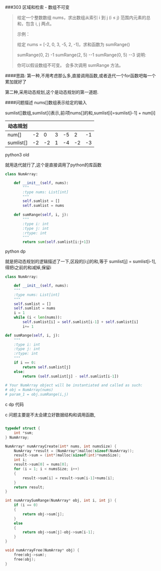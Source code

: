 ###303 区域和检索 - 数组不可变

> 给定一个整数数组  nums，求出数组从索引 i 到 j  (i ≤ j) 范围内元素的总和，包含 i,  j 两点。
> 
> 示例：
> 
> 给定 nums = [-2, 0, 3, -5, 2, -1]，求和函数为 sumRange()
> 
> sumRange(0, 2) -1
> sumRange(2, 5) --1
> sumRange(0, 5) --3
> 说明:
> 
> 你可以假设数组不可变。
> 会多次调用 sumRange 方法。

####思路:
第一种,不用考虑那么多,直接调用函数,或者迭代一个for函数吧每一个累加就好了

第二种,采用动态规划,这个是动态规划的第一道题.

####问题描述
nums[]数组表示给定的输入

sumlist[]数组,sumlist[i]表示,前i项nums[]的和,sumlist[i]=sumlist[i-1] + num[i]

| 动态规划  |      |      |      |      |      |      |
| --------- | ---- | ---- | ---- | ---- | ---- | ---- |
| num[]     | -2   | 0    | 3    | -5   | 2    | -1   |
| sumlist[] | -2   | -2   | 1    | -4   | -2   | -3   |




python3 old

就用迭代就行了,这个是直接调用了python的库函数   

```python
class NumArray:  

	def __init__(self, nums):
		"""
		:type nums: List[int]
		"""
		self.sumlist = []
		self.sumlist = nums
   
    def sumRange(self, i, j):
        """
        :type i: int
        :type j: int
        :rtype: int
        """
        return sum(self.sumlist[i:j+1])
```



python dp

就是把动态规划的逻辑描述了一下,区段的[i:j]的和,等于 sumlist[j] = sumlist[i-1],得把i之前的和减掉,保留i

```python
class NumArray:

    def __init__(self, nums):
    """
    :type nums: List[int]
    """
    self.sumlist = []
    self.sumlist = nums
    i = 1
    while (i < len(nums)):
    	self.sumlist[i] = self.sumlist[i-1] + self.sumlist[i]
    	i+= 1

def sumRange(self, i, j):
    """
    :type i: int
    :type j: int
    :rtype: int
    """
    if i == 0:
    	return self.sumlist[j]
    else:
    	return (self.sumlist[j] - self.sumlist[i-1])
    
# Your NumArray object will be instantiated and called as such:
# obj = NumArray(nums)
# param_1 = obj.sumRange(i,j)
```

c dp 代码

c 问题主要是不太会建立好数据结构和调用函数,

```c

typedef struct {
    int *sum;
} NumArray;

NumArray* numArrayCreate(int* nums, int numsSize) {
    NumArray *result = (NumArray*)malloc(sizeof(NumArray));
    result->sum = (int*)malloc(sizeof(int)*numsSize);
    int i;
    result->sum[0] = nums[0];
    for (i = 1; i < numsSize; i++)
    {
        result->sum[i] = result->sum[i-1]+nums[i];
    }
    return result;
}

int numArraySumRange(NumArray* obj, int i, int j) {
    if (i == 0)
    {
        return obj->sum[j];
    }
    else
    {
        return obj->sum[j]-obj->sum[i-1];
    }
}

void numArrayFree(NumArray* obj) {
    free(obj->sum);
    free(obj);
}

```